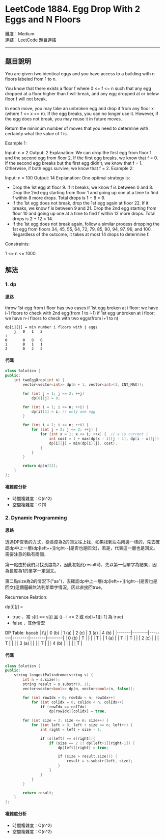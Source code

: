# LeetCode 1884. Egg Drop With 2 Eggs and N Floors

難度：Medium  
連結：[LeetCode 題目連結](https://leetcode.com/problems/egg-drop-with-2-eggs-and-n-floors/description/)

---

## 題目說明
    
You are given two identical eggs and you have access to a building with n floors labeled from 1 to n.

You know that there exists a floor f where 0 <= f <= n such that any egg dropped at a floor higher than f will break, and any egg dropped at or below floor f will not break.

In each move, you may take an unbroken egg and drop it from any floor x (where 1 <= x <= n). If the egg breaks, you can no longer use it. However, if the egg does not break, you may reuse it in future moves.

Return the minimum number of moves that you need to determine with certainty what the value of f is.

 

Example 1:

Input: n = 2
Output: 2
Explanation: We can drop the first egg from floor 1 and the second egg from floor 2.
If the first egg breaks, we know that f = 0.
If the second egg breaks but the first egg didn't, we know that f = 1.
Otherwise, if both eggs survive, we know that f = 2.
Example 2:

Input: n = 100
Output: 14
Explanation: One optimal strategy is:
- Drop the 1st egg at floor 9. If it breaks, we know f is between 0 and 8. Drop the 2nd egg starting from floor 1 and going up one at a time to find f within 8 more drops. Total drops is 1 + 8 = 9.
- If the 1st egg does not break, drop the 1st egg again at floor 22. If it breaks, we know f is between 9 and 21. Drop the 2nd egg starting from floor 10 and going up one at a time to find f within 12 more drops. Total drops is 2 + 12 = 14.
- If the 1st egg does not break again, follow a similar process dropping the 1st egg from floors 34, 45, 55, 64, 72, 79, 85, 90, 94, 97, 99, and 100.
Regardless of the outcome, it takes at most 14 drops to determine f.
 

Constraints:

1 <= n <= 1000
    

## 解法
### 1. dp
#### 思路

throw 1st egg from i floor has two cases
    if 1st egg broken at i floor: we have i-1 floors to check with 2nd egg(from 1 to i-1)
    if 1st egg unbroken at i floor: we have n-i floors to check with two eggs(from i+1 to n)

    dp[i][j] = min number i floors with j eggs
        j   0   1   2
    i
    0       0   0   0
    1       0   1   1
    2       0   2   2
    
#### 代碼

```c++
class Solution {
public:
    int twoEggDrop(int n) {
        vector<vector<int>> dp(n + 1, vector<int>(3, INT_MAX));

        for (int j = 1; j <= 2; ++j)
            dp[0][j] = 0;

        for (int i = 1; i <= n; ++i) {
            dp[i][1] = i; // only one egg
        }

        for (int i = 1; i <= n; ++i) {
            for (int j = 2; j <= 2; ++j) {
                for (int x = 1; x <= i; ++x) {  // x is current i
                    int cost = 1 + max(dp[x - 1][j - 1], dp[i - x][j]);
                    dp[i][j] = min(dp[i][j], cost);
                }
            }
        }

        return dp[n][2];
    }
};
```

#### 複雜度分析

- 時間複雜度：O(n^2)
- 空間複雜度：O(1)

### 2. Dynamic Programming
#### 思路

透過DP查表的方式，從長度為2的回文往上找，如果找到左右兩邊一樣的，先去確認dp中上一層(dp[left++][right--]是否也是回文)，若是，代表這一層也是回文。需要注意的點有兩個，

第一點由於我們只找長度為2，因此初始化result時，先以第一個單字為結果，因為長度為1的單字一定回文。

第二點size為2的情況下("aa")，去確認dp中上一層(dp[left++][right--]是否也是回文)這個邏輯無法判斷單字情況，因此直接回true。

Recurrence Relation:

dp[i][j] =
- true  ，當 s[i] == s[j] 且 (j - i <= 2 或 dp[i+1][j-1] 為 true)
- false ，其他情況

DP Table: bacab
|  i\j  |  0 (b) | 1 (a)  | 2 (c)  | 3 (a)  | 4 (b)  |
|-------|--------|--------|--------|--------|--------|
| 0 (b) |  T     |        |        |        |   T    |
| 1 (a) |        |   T    |        |   T    |        |
| 2 (c) |        |        |   T    |        |        |
| 3 (a) |        |        |        |   T    |        |
| 4 (b) |        |        |        |        |   T    |
    
#### 代碼

```c++
class Solution {
public:
    string longestPalindrome(string s) {
        int n = s.size();
        string result = s.substr(0, 1);
        vector<vector<bool>> dp(n, vector<bool>(n, false));

        for (int rowIdx = 0; rowIdx < n; rowIdx++)
            for (int colIdx = 0; colIdx < n; colIdx++)
                if (rowIdx == colIdx)
                    dp[rowIdx][colIdx] = true;
        
        for (int size = 2; size <= n; size++) {
            for (int left = 0; left + size <= n; left++) {
                int right = left + size - 1;

                if (s[left] == s[right]){
                    if (size == 2 || dp[left+1][right-1]) {
                        dp[left][right] = true;

                        if (size > result.size()) {
                            result = s.substr(left, size);
                        }
                    }
                }
            }
        }

        return result;
    }
};
```

#### 複雜度分析

- 時間複雜度：O(n^2)
- 空間複雜度：O(n^2)
